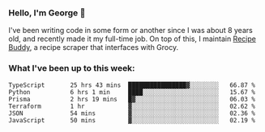 ### Hello, I'm George 👋

I've been writing code in some form or another since I was about 8 years old, and recently made it my full-time job. On top of this, I maintain [Recipe Buddy](https://github.com/georgegebbett/recipe-buddy), a recipe scraper that interfaces with Grocy.  

<!--
**georgegebbett/georgegebbett** is a ✨ _special_ ✨ repository because its `README.md` (this file) appears on your GitHub profile.

Here are some ideas to get you started:

- 🔭 I’m currently working on ...
- 🌱 I’m currently learning ...
- 👯 I’m looking to collaborate on ...
- 🤔 I’m looking for help with ...
- 💬 Ask me about ...
- 📫 How to reach me: ...
- 😄 Pronouns: ...
- ⚡ Fun fact: ...
-->

### What I've been up to this week:
<!--START_SECTION:waka-->

```text
TypeScript       25 hrs 43 mins  ████████████████▓░░░░░░░░   66.87 %
Python           6 hrs 1 min     ████░░░░░░░░░░░░░░░░░░░░░   15.67 %
Prisma           2 hrs 19 mins   █▓░░░░░░░░░░░░░░░░░░░░░░░   06.03 %
Terraform        1 hr            ▓░░░░░░░░░░░░░░░░░░░░░░░░   02.62 %
JSON             54 mins         ▓░░░░░░░░░░░░░░░░░░░░░░░░   02.36 %
JavaScript       50 mins         ▓░░░░░░░░░░░░░░░░░░░░░░░░   02.19 %
```

<!--END_SECTION:waka-->
